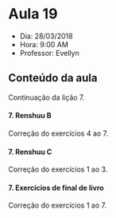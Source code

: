 # Aula 19

+ Dia: 28/03/2018
+ Hora: 9:00 AM
+ Professor: Evellyn

## Conteúdo da aula

Continuação da lição 7.

#### 7. Renshuu B

Correção do exercícios 4 ao 7.

#### 7. Renshuu C

Correção do exercícios 1 ao 3.

#### 7. Exercícios de final de livro

Correção do exercícios 1 ao 7.
